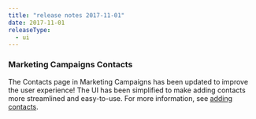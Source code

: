 ```yaml
---
title: "release notes 2017-11-01"
date: 2017-11-01
releaseType:
  - ui
---
```


###	Marketing Campaigns Contacts

The Contacts page in Marketing Campaigns has been updated to improve the user experience! The UI has been simplified to make adding contacts more streamlined and easy-to-use. For more information, see [adding contacts](/ui/managing-contacts/adding-contacts/).
